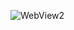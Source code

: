 ![WebView2](https://user-images.githubusercontent.com/9845234/135175934-09cb4656-c7f2-416c-b3ae-bd13b27feb85.gif)
